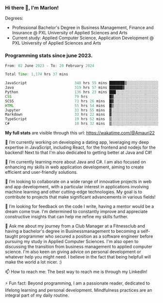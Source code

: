 
### Hi there 👋, I'm Marlon!

Degrees: 
- Professional Bachelor's Degree in Business Management, Finance and Insurance @ PXL University of Applied Sciences and Arts
- Current study: Applied Computer Science, Application Development @ PXL University of Applied Sciences and Arts

### Programming stats since june 2023.
<!--START_SECTION:waka-->

```java
From: 02 June 2023 - To: 20 February 2024

Total Time: 1,174 hrs 37 mins

JavaScript                      348 hrs 55 mins ███████▒░░░░░░░░░░░░░░░░░   29.64 %
Java                            319 hrs 57 mins ██████▓░░░░░░░░░░░░░░░░░░   27.18 %
Python                          136 hrs 23 mins ███░░░░░░░░░░░░░░░░░░░░░░   11.58 %
CSS                             79 hrs          █▓░░░░░░░░░░░░░░░░░░░░░░░   06.71 %
SCSS                            73 hrs 26 mins  █▓░░░░░░░░░░░░░░░░░░░░░░░   06.24 %
HTML                            55 hrs 54 mins  █▒░░░░░░░░░░░░░░░░░░░░░░░   04.75 %
Jupyter                         33 hrs 55 mins  ▓░░░░░░░░░░░░░░░░░░░░░░░░   02.88 %
Markdown                        33 hrs 22 mins  ▓░░░░░░░░░░░░░░░░░░░░░░░░   02.83 %
TypeScript                      19 hrs 52 mins  ▒░░░░░░░░░░░░░░░░░░░░░░░░   01.69 %
C#                              10 hrs 32 mins  ▒░░░░░░░░░░░░░░░░░░░░░░░░   00.90 %
```

<!--END_SECTION:waka-->
**My full stats** are visible through this url: https://wakatime.com/@Amauri22



🔭 I’m currently working on developing a dating app, leveraging my deep expertise in JavaScript, including React, for the frontend and nodejs for the backend! Next to that I'm also dedicated to getting better at Java and C#!

🌱 I’m currently learning more about Java and C#. I am also focused on enhancing my skills in web application development, aiming to create efficient and user-friendly solutions.

👯 I’m looking to collaborate on a wide range of innovative projects in web and app development, with a particular interest in applications involving machine learning and other cutting-edge technologies. My goal is to contribute to projects that make significant advancements in various fields!

🤔 I’m looking for feedback on the code I write, having a mentor would be a dream come true. I'm determined to constantly improve and appreciate constructive insights that can help me refine my skills further.

💬 Ask me about my journey from a Club Manager at a Fitnessclub and having a bachelor's degree in Businessmanagement to becoming a self-taught programmer who secured a position as a software engineer before pursuing my study in Applied Computer Sciences. I'm also open to discussing the transition from business management to applied computer science. I'm also keen on giving advice on personal development or whatever help you might need. I believe in the fact that being helpfull will make the world a lot nicer. :)

📫 How to reach me: The best way to reach me is through my LinkedIn!

⚡ Fun fact: Beyond programming, I am a passionate reader, dedicated to lifelong learning and personal development. Mindfulness practices are an integral part of my daily routine.


